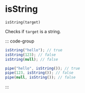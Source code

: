 # isString

`isString(target)`

Checks if `target` is a string.

::: code-group

```ts [data-first]
isString("hello"); // true
isString(123); // false
isString(null); // false
```

```ts [data-last]
pipe("hello", isString()); // true
pipe(123, isString()); // false
pipe(null, isString()); // false
```

:::
